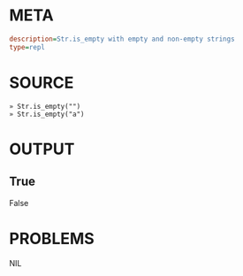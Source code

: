 # META
~~~ini
description=Str.is_empty with empty and non-empty strings
type=repl
~~~
# SOURCE
~~~roc
» Str.is_empty("")
» Str.is_empty("a")
~~~
# OUTPUT
True
---
False
# PROBLEMS
NIL
